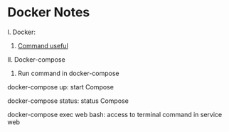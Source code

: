 # Docker Notes

I. Docker:

  1. [Command useful](https://tedu.com.vn/kien-thuc/cac-cau-lenh-huu-dung-trong-docker-ma-ban-can-nho-295.html)

II. Docker-compose

1. Run command in docker-compose

docker-compose up: start Compose

docker-compose status: status Compose


docker-compose exec web bash: access to terminal command in service web

